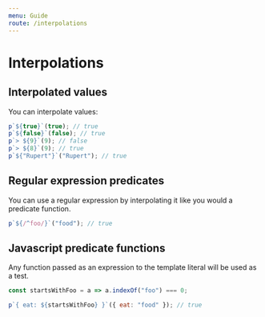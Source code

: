 ```yaml
---
menu: Guide
route: /interpolations
---
```


# Interpolations

## Interpolated values

You can interpolate values:

```js
p`${true}`(true); // true
p`${false}`(false); // true
p`> ${9}`(9); // false
p`> ${8}`(9); // true
p`${"Rupert"}`("Rupert"); // true
```

## Regular expression predicates

You can use a regular expression by interpolating it like you would a predicate function.

```js
p`${/^foo/}`("food"); // true
```

## Javascript predicate functions

Any function passed as an expression to the template literal will be used as a test.

```js
const startsWithFoo = a => a.indexOf("foo") === 0;

p`{ eat: ${startsWithFoo} }`({ eat: "food" }); // true
```
